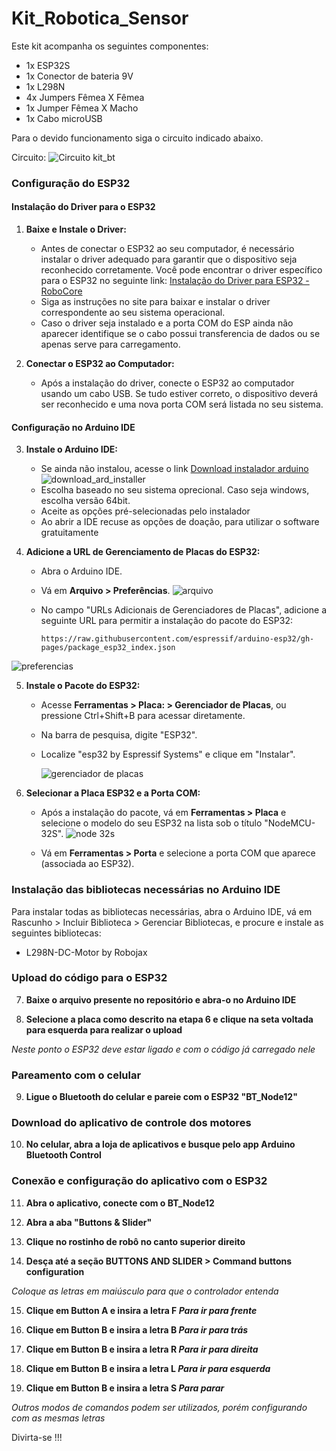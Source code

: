 # Kit_Robotica_Sensor

Este kit acompanha os seguintes componentes:
- 1x ESP32S
- 1x Conector de bateria 9V
- 1x L298N
- 4x Jumpers Fêmea X Fêmea
- 1x Jumper Fêmea X Macho
- 1x Cabo microUSB
  
Para o devido funcionamento siga o circuito indicado abaixo.

Circuito:
![Circuito kit_bt](https://github.com/user-attachments/assets/e581a6c2-ff92-47bf-b90a-26fdebba327b)

### Configuração do ESP32

#### Instalação do Driver para o ESP32

1. **Baixe e Instale o Driver:**

    - Antes de conectar o ESP32 ao seu computador, é necessário instalar o driver adequado para garantir que o dispositivo seja reconhecido corretamente. Você pode encontrar o driver específico para o ESP32 no seguinte link: [Instalação do Driver para ESP32 - RoboCore](https://www.robocore.net/tutoriais/instalando-driver-do-nodemcu)
    - Siga as instruções no site para baixar e instalar o driver correspondente ao seu sistema operacional.
    - Caso o driver seja instalado e a porta COM do ESP ainda não aparecer identifique se o cabo possui transferencia de dados ou se apenas serve para carregamento.
      
2. **Conectar o ESP32 ao Computador:**

    - Após a instalação do driver, conecte o ESP32 ao computador usando um cabo USB. Se tudo estiver correto, o dispositivo deverá ser reconhecido e uma nova porta COM será listada no seu sistema.

#### Configuração no Arduino IDE

3. **Instale o Arduino IDE:**

    - Se ainda não instalou, acesse o link [Download instalador arduino](https://www.arduino.cc/en/software)
       ![download_ard_installer](https://github.com/user-attachments/assets/7ca06d14-c575-41a3-bce6-e7283615bfca)
    - Escolha baseado no seu sistema oprecional. Caso seja windows, escolha versão 64bit.
    - Aceite as opções pré-selecionadas pelo instalador
    - Ao abrir a IDE recuse as opções de doação, para utilizar o software gratuitamente


4. **Adicione a URL de Gerenciamento de Placas do ESP32:**

    - Abra o Arduino IDE.
    - Vá em **Arquivo > Preferências**.
      ![arquivo](https://github.com/user-attachments/assets/547ab0b0-bf77-44ce-9d68-00aac5fdec25)
      
    - No campo "URLs Adicionais de Gerenciadores de Placas", adicione a seguinte URL para permitir a instalação do pacote do ESP32:

		```
	  https://raw.githubusercontent.com/espressif/arduino-esp32/gh-pages/package_esp32_index.json
		```
![preferencias](https://github.com/user-attachments/assets/ad0d9e9f-63a4-4139-88c5-40f52a4cd349)


    

5. **Instale o Pacote do ESP32:**

   - Acesse **Ferramentas > Placa: > Gerenciador de Placas**, ou pressione Ctrl+Shift+B para acessar diretamente.
    - Na barra de pesquisa, digite "ESP32".
    - Localize "esp32 by Espressif Systems" e clique em "Instalar".
      
		![gerenciador de placas](https://github.com/user-attachments/assets/0c3754df-67b4-447d-a1b2-0662be80621b)

6. **Selecionar a Placa ESP32 e a Porta COM:**

    - Após a instalação do pacote, vá em **Ferramentas > Placa** e selecione o modelo do seu ESP32 na lista sob o título "NodeMCU-32S".
	![node 32s](https://github.com/user-attachments/assets/2bcf4f41-1795-4cfc-b833-11c3b75c60fe)

    - Vá em **Ferramentas > Porta** e selecione a porta COM que aparece (associada ao ESP32).

### Instalação das bibliotecas necessárias no Arduino IDE

Para instalar todas as bibliotecas necessárias, abra o Arduino IDE, vá em Rascunho > Incluir Biblioteca > Gerenciar Bibliotecas, e procure e instale as seguintes bibliotecas:

- L298N-DC-Motor by Robojax


### Upload do código para o ESP32

7. **Baixe o arquivo presente no repositório e abra-o no Arduino IDE**

8. **Selecione a placa como descrito na etapa 6 e clique na seta voltada para esquerda para realizar o upload**

*Neste ponto o ESP32 deve estar ligado e com o código já carregado nele*

### Pareamento com o celular

9. **Ligue o Bluetooth do celular e pareie com o ESP32 "BT_Node12"**

### Download do aplicativo de controle dos motores

10. **No celular, abra a loja de aplicativos e busque pelo app Arduino Bluetooth Control**

### Conexão e configuração do aplicativo com o ESP32

11. **Abra o aplicativo, conecte com o BT_Node12**

12. **Abra a aba "Buttons & Slider"**

13. **Clique no rostinho de robô no canto superior direito**

14. **Desça até a seção BUTTONS AND SLIDER > Command buttons configuration**

*Coloque as letras em maiúsculo para que o controlador entenda*

15. **Clique em Button A e insira a letra F *Para ir para frente*** 

16. **Clique em Button B e insira a letra B *Para ir para trás***

17. **Clique em Button B e insira a letra R *Para ir para direita***

18. **Clique em Button B e insira a letra L *Para ir para esquerda***

19. **Clique em Button B e insira a letra S *Para parar***

*Outros modos de comandos podem ser utilizados, porém configurando com as mesmas letras*

Divirta-se !!!
